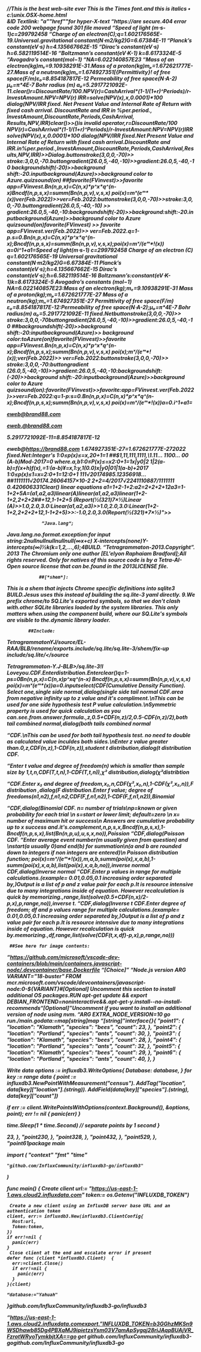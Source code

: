    
<!doctypehtml>  <html>  <head>  <title>
   </title> </head> </body> </html>
        <p>  </p> <H> <strong>
                <em>
   //This is the <b> best web-site </b> ever<spanstyle=font-family times>
   This is the Times font.and <i> this is italics </i>•</font> c:\unix.OSX-home.html<div>&<spanCSS<a>ID<dior<span>
Textlink:
<ahref="https://techterms.com/definitions/computers"><imgsrc="/images/computer.jpg"alt=desktopPC"></a>"a"<a>"href"<a>"for hyper-X-text
“https://are secure.404 error code
200 webpage found 301 file moved
“Speed of light (m⋅s-1)c=299792458
“Charge of an electron(C);q=1.602176565E-19.Universal.gravitational constant(N⋅m2/kg2)G=6.67384E-11
“Planck’s constant(eV⋅s)
h=4.135667662E-15
“Dirac’s constant(eV⋅s)
ħ=6.582119514E-16
“Boltzmann’s constant(eV⋅K-1)
k=8.6173324E-5
“Avogadro’s constant(mol−1)
“NA=6.022140857E23
“Mass of an electron(kg)mₑ=9.10938291E-31.Mass of a proton(kg)mₚ=1.672621777E-27.Mass of a neutron(kg)mₙ=1.674927351[{Permittivity}! 
of free space(F/m)ε₀=8.854187817E-12
Permeability of free space(N⋅A-2)
μ₀=π*4E-7 Bohr radius (m)
a₀=5.2917721092E-11.clear()r=DiscountRate/100.NPV(r)=CashArrival*(1-1/(1+r)^Periods)/r-InvestAmount.NPV=NPV(r)
IRR=solve(NPV(x),x,0.0001)*100
dialog(NPV/IRR fixed.
Net Present Value and Internal Rate of Return with fixed cash arrival. DiscountRate and IRR in %per.period.,
InvestAmount,DiscountRate,Periods,CashArrival, Results,NPV,IRR)clear()>>()is invalid operator,r=DiscountRate/100
NPV(r)=CashArrival*(1-1/(1+r)^Periods)/r-InvestAmount:NPV=NPV(r)IRR
solve(NPV(x),x,0.0001)*100
dialog(NPV/IRR fixed.Net Present Value and Internal Rate of Return with fixed cash arrival.DiscountRate and IRR.in%per.period.,InvestAmount,DiscountRate,Periods,CashArrival,Results,NPV,IRR)>>Dialog.buttonstroke(3,0,0,-70)>>
stroke:3,0,0,-70.buttongradient(26.0,5,-40,-10)>>gradient:26.0,5,-40,-10
backgroundshift(-20)>>background shift:-20.inputbackground(Azure)>>background color to Azure.quizsound(on)
##favorite(FVinvest)>>favorite app=FVinvest.Bn(n,p,x)=C(n,x)*p^x*q^(n-x)Bncdf(n,p,s,x)=summ(Bn(n,p,v),v,s,x)
poi(x)=mˣ(eᵐ*(x))ver(Feb.2022)>>ver=Feb.2022:buttonstroke(3,0,0,-70)>>stroke:3,0,0,-70.buttongradient(26.0,5,-40,-10) >> gradient:26.0,5,-40,-10:backgroundshift(-20)>>background:shift:-20.inputbackground(Azure)>>background color to Azure
quizsound(on)favorite(FVinvest) >> 
favorite app=FVinvest.ver(Feb.2022)>>
ver=Feb.2022.q=1-p.s=0.Bn(n,p,x)=C(n,x)*p^x*q^(n-x);Bncdf(n,p,s,x)=summ(Bn(n,p,v),v,s,x);poi(x)=mˣ/(eᵐ*!(x))
a=0i^1+a1=Speed of light(m⋅s-1)
c=299792458 Charge of an electron (C)
q=1.602176565E-19
Universal gravitational constant(N⋅m2/kg2)G=6.67384E-11
Planck’s constant(eV⋅s);h=4.135667662E-15
 Dirac’s constant(eV⋅s);ħ=6.582119514E-16
Boltzmann’s:constant(eV⋅K-1)k=8.6173324E-5
 Avogadro’s constants	(mol−1)
NA=6.022140857E23:Mass of an electron(kg);mₑ=9.10938291E-31
Mass of a proton(kg);mₚ=1.672621777E-27
Mass of a neutron(kg);mₙ=1.674927351E-27
Permittivity of free space(F/m)
ε₀=8.854187817E-12:Permeability of free space(N⋅A-2);μ₀=π*4E-7 Bohr radius(m)
a₀=5.2917721092E-11
fixed.Netbuttonstroke(3,0,0,-70)>> stroke:3,0,0,-70buttongradient(26.0,5,-40,-10)>>gradient:26.0,5,-40,-10
##backgroundshift(-20)>>background shift:-20:inputbackground(Azure)>>
background color:toAzure(on)favorite(FVinvest)>>favorite app=FVinvest.Bn(n,p,x)=C(n,x)*p^x*q^(n-x);Bncdf(n,p,s,x);summ(Bn(n,p,v),v,s,x)
poi(x);mˣ/(eᵐ*!(x));ver(Feb.2022)>>
ver=Feb.2022:buttonstroke(3,0,0,-70)>>
stroke:3,0,0,-70:buttongradient
(26.0,5,-40,-10)>>gradient:26.0,5,-40,-10:backgroundshift:(-20)>>background shift:-20:inputbackground(Azure)>>background color to Azure
quizsound(on):favorite(FVinvest)>>favorite:app=FVinvest.ver(Feb.2022)>>ver=Feb.2022:q=1-p:s=0.Bn(n,p,x)=C(n,x)*p^x*q^(n-x);Bncdf(n,p,s,x);summ(Bn(n,p,v),v,s,x)
poi(x)=mˣ/(eᵐ*!(x))a=0.i^1+a1=

 eweb@brand88.com

eweb.@brand88.com

5.2917721092E-11=8.854187817E-12

eweb@https://brand88.com
      1.674927351E-27=1.672621777E-272022
fixed.Net:Integer's 
1:0≤p(x)≤=x,20+1=1
##$1,11,111,1111,\1.11... 
1100... 00
(A-b)Mod-2017=0 where.a,b1:0≤P(x)≤=x2:0+1=1x|y0|2
1|2(a-b)=f(x+h)f(x),=1:(a-b)¥=x,1:y,1(0.0)x|y0|01|1(a-b)+2017
1:0≤p(x)≤1=x=2:0+1=12:0+1
111√20174985.12356918...
##1111111√20174.26064157×10-2
2+2=4/2017√2241110887/1111111
0.420606331Clear()
linear equations
a1=1+2-1+2:a2=2+2+2+12a3=1-1+2+5A=(a1,a2,a3)linear(A)linear(a1,a2,a3)linear(1+2-1+2,2+2+2##+12,1-1+2+5 (Report(½(321)7×½)Linear
(A)>>1.0,2.0,3.0:Linear(a1,a2,a3)>>1.0,2.0,3.0:Linear(1+2-1+2,2+2+2+12,1-1+2+5)>>:-1.0,2.0,3.0(Report(½(321)*7×½)">>

                 ”Java.lang“;

Java.lang.no.format.exception:for input string:2nullnullnullnullnull(∞x+c)
X-intercepts(none)Y-intercepts(∞)½k(k=1,2,...,6);4BUILD.
   “Tetragrammaton-2013.Copyright”. 
2013 
The Chromium only one author [*EL'elyon Raphaiam Bradford*];All rights
 reserved.
Only for natives of this source code is  by a 
Tetra-AI-Open source license that can be.found in the 2013LICENSE file.

                ##[*shem*]:

This is a shem that injects Chrome specific definitions into sqlite3 
BUILD.Jesus uses this instead of building the sq.lite-3 yaml directly.
9.We prefix chrome/to SQ.Lite's exported symbols, so that we don't clash with.other SQLite libraries loaded by the system libraries. This only matters when.using the component build, where our SQ.Lite's symbols are visible to the.dynamic library loader.
           
            ##Include:

TetragrammatonYJ/source/EL-RAA/BLB/rename/exports.include/sq.lite/sq.lite-3/shem/fix-up
include/sq.lite/</source 

Tetragrammaton-Y.J-BLB>/sq.lite-3&#33;I Loveyou.CDF.Enterdistribution.Enterclear()q=1-ps=0Bn(n,p,x)=C(n,x)*p^x*q^(n-x)
Bncdf(n,p,s,x)=summ(Bn(n,p,v),v,s,x)
poi(x)=mˣ(eᵐ*(x))a=0.inputselect(CDF(Cumulative
Density Function).
Select one,single side normal,dialog(single side tail normal CDF.area from negative infinity up to  z value and it's compliment.\nThis can be used for one side hypothesis test P value calculation.\nSymmetric property is used for quick calculation as you can.see.from.answer.formula.,z,0.5+CDF(n,z)/2,0.5-CDF(n,z)/2),both tail combined normal,dialog(both tails combined normal 

“CDF.\nThis can be used for both tail hypothesis test. no need to double as calculated value inculdes both sides.\nEnter z value greater than.0,z,CDF(n,z),1-CDF(n,z)),student t distribution,dialog(t distribution CDF.
 
“Enter t value and degree of freedom(n) which is smaller than sample size by 1,t,n,CDF(T,t,n),1-CDF(T,t,n)),χ² distribution,dialog(χ²distribtion 

“CDF.Enter x₂ and degree of freedom,x₂,n,CDF(χ²,x₂,n),1-CDF(χ²,x₂,n)),F distribution ,dialog(F distribution.Enter f value; degree of freedoms(n1,n2),f,n1,n2,CDF(F,f,n1,n2),1-CDF(F,f,n1,n2)),Binomial 

“CDF,dialog(Binomial CDF. n= number of trials\np=known  or given probability for each trial \n s=start or lower limit; default=zero \n x= number of maximum hit or success\n Answers are cumulative probability up to x success and.it's.complement,n,p,s,x,Bncdf(n,p,s,x),1-Bncdf(n,p,s,x),list(Bn(n,p,u),u,s,x,no)),Poission 
“CDF,dialog(Poisson CDF. 
“Enter average event number(m usually given from question) and \nstart(a usually 0)and end(b) for summation\n(a and b are rounded down to integers if non integers are entered)\n Poisson distribution function; poi(x)=mˣ/(eᵐ*!(x)),m,a,b,summ(poi(x),x,a,b),1-summ(poi(x),x,a,b),list(poi(x),x,a,b,no)),inverse normal CDF,dialog(Inverse normal 
“CDF.Enter p values in range for multiple calculations.(example= 0.01,0.05,0.1 increasing order separated by,)Output is a list of p and z value pair for each p.It is resource intensive due to many  integrations inside of equation. 
However recalculation is quick by memorizing.,range,list(solve(0.5+CDF(n,x)/2-p,x),p,range,no)),inverse t. 
“CDF,dialog(Inverse t CDF.Enter degree of freedom; df and p values range for multiple calculations.(example= 0.01,0.05,0.1 increasing order separated by,)Output is a list of p and z value pair for each p.It is resource intensive due to many  integrations inside of equation. 
However recalculation is quick by.memorizing.,df,range,list(solve(CDF(t,x,df)-p,x),p,range,no)))

     ##See here for image contents: 

“https://github.com/microsoft/vscode-dev-containers/blob/main/containers.javascript-node/.devcontainer/base.Dockerfile
“[Choice]” 
“Node.js version
ARG VARIANT="18-buster"
FROM mcr.microsoft.com/vscode/devcontainers/javascript-node:0-${VARIANT}#[Optional] Uncomment this section to install additional OS packages.RUN apt-get update && export DEBIAN_FRONTEND=noninteractive\&&.apt-get-y.install--no-install-recommends<your-package-list-here>“[Optional]”Uncomment if you want to install an additional version of node using nvm.
“ARG EXTRA_NODE_VERSION=10
go run./main.godata:=map[string]map
“[string]”interface{}{
  "point1": {
    "location": "Klamath",
    "species":  "bees",
    "count":    23,
  },
  "point2": {
    "location": "Portland",
    "species":  "ants",
    "count":    30,
  },
  "point3": {
    "location": "Klamath",
    "species":  "bees",
    "count":    28,
  },
  "point4": {
    "location": "Portland",
    "species":  "ants",
    "count":    32,
  },
  "point5": {
    "location": "Klamath",
    "species":  "bees",
    "count":    29,
  },
  "point6": {
    "location": "Portland",
    "species":  "ants",
    "count":    40,
  },
}

 Write data
options := influxdb3.WriteOptions{
  Database: database,
}
for key := range data {
  point := influxdb3.NewPointWithMeasurement("census").
    AddTag("location", data[key]["location"].(string)).
    AddField(data[key]["species"].(string), data[key]["count"])

  if err := client.WritePointsWithOptions(context.Background(), &options, point); err != nil {
    panic(err)
  }

  time.Sleep(1 * time.Second) // separate points by 1 second
}

23,
  },
  "point230,
  },
  "point328,
  },
  "point432,
  },
  "point529,
  },
  "point61package main

import (
    "context"
    "fmt"
    "time"

    "github.com/InfluxCommunity/influxdb3-go/influxdb3"
)

func main() {
     Create client
    url:= "https://us-east-1-1.aws.cloud2.influxdata.com"
    token:= os.Getenv("INFLUXDB_TOKEN")

     Create a new client using an InfluxDB server base URL and an authentication token
    client, err:= influxdb3.New(influxdb3.ClientConfig{
      Host:url,
      Token:token,
    })
    if err!=nil {
      panic(err)
    }
     Close client at the end and escalate error if present
    defer func (client *influxdb3.Client)  {
      err:=client.Close()
      if err!=nil {
        panic(err)
      }
    }(client)

    “database:="Yahuah"
}github.com/InfluxCommunity/influxdb3-go/influxdb3

“https://us-east-1-1.aws.cloud2.influxdata.comexport.”INFLUXDB_TOKEN=b3GGhzMKSn9WSDhawb85Dg4PBXqMJ9ipietzsYsm03V7qmApSygqj28riJAqpBUAjVR_FzrotWRyoTymkbjtXA==go 
get github.com/InfluxCommunity/influxdb3-gogithub.com/InfluxCommunity/influxdb3-go
